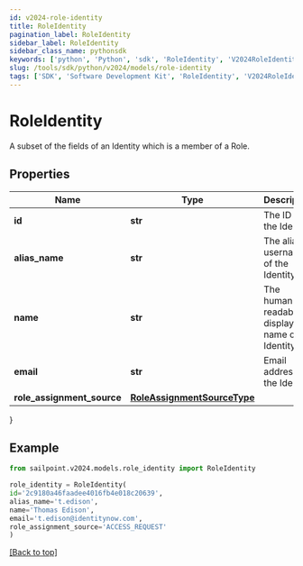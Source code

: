 ```yaml
---
id: v2024-role-identity
title: RoleIdentity
pagination_label: RoleIdentity
sidebar_label: RoleIdentity
sidebar_class_name: pythonsdk
keywords: ['python', 'Python', 'sdk', 'RoleIdentity', 'V2024RoleIdentity']
slug: /tools/sdk/python/v2024/models/role-identity
tags: ['SDK', 'Software Development Kit', 'RoleIdentity', 'V2024RoleIdentity']
---
```


# RoleIdentity

A subset of the fields of an Identity which is a member of a Role.

## Properties

| Name | Type | Description | Notes |
| --- | --- | --- | --- |
| **id** | **str** | The ID of the Identity | [optional] |
| **alias_name** | **str** | The alias / username of the Identity | [optional] |
| **name** | **str** | The human-readable display name of the Identity | [optional] |
| **email** | **str** | Email address of the Identity | [optional] |
| **role_assignment_source** | [**RoleAssignmentSourceType**](role-assignment-source-type) |  | [optional] |

}

## Example

```python
from sailpoint.v2024.models.role_identity import RoleIdentity

role_identity = RoleIdentity(
id='2c9180a46faadee4016fb4e018c20639',
alias_name='t.edison',
name='Thomas Edison',
email='t.edison@identitynow.com',
role_assignment_source='ACCESS_REQUEST'
)

```

[[Back to top]](#)
